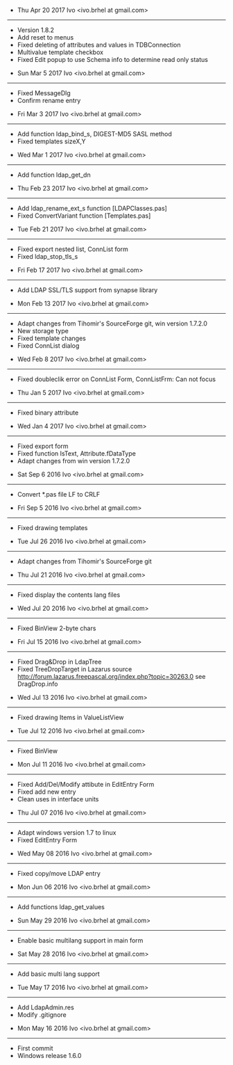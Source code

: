 * Thu Apr 20 2017 Ivo <ivo.brhel at gmail.com>
---------------------
+ Version 1.8.2
+ Add reset to menus
+ Fixed deleting of attributes and values in TDBConnection
+ Multivalue template checkbox
+ Fixed Edit popup to use Schema info to determine read only status


* Sun Mar 5 2017 Ivo <ivo.brhel at gmail.com>
---------------------
+ Fixed MessageDlg
+ Confirm rename entry


* Fri Mar 3 2017 Ivo <ivo.brhel at gmail.com>
---------------------
+ Add function ldap_bind_s, DIGEST-MD5 SASL method
+ Fixed templates sizeX,Y


* Wed Mar 1 2017 Ivo <ivo.brhel at gmail.com>
---------------------
+ Add function ldap_get_dn


* Thu Feb 23 2017 Ivo <ivo.brhel at gmail.com>
---------------------
+ Add ldap_rename_ext_s function [LDAPClasses.pas]
+ Fixed ConvertVariant function [Templates.pas]


* Tue Feb 21 2017 Ivo <ivo.brhel at gmail.com>
---------------------
+ Fixed export nested list, ConnList form
+ Fixed ldap_stop_tls_s


* Fri Feb 17 2017 Ivo <ivo.brhel at gmail.com>
---------------------
+ Add LDAP SSL/TLS support from synapse library


* Mon Feb 13 2017 Ivo <ivo.brhel at gmail.com>
---------------------
+ Adapt changes from Tihomir's SourceForge git, win version 1.7.2.0
+ New storage type 
+ Fixed template changes
+ Fixed ConnList dialog


* Wed Feb 8 2017 Ivo <ivo.brhel at gmail.com>
---------------------
+ Fixed doubleclik error on ConnList Form, ConnListFrm: Can not focus


* Thu Jan 5 2017 Ivo <ivo.brhel at gmail.com>
---------------------
+ Fixed binary attribute


* Wed Jan 4 2017 Ivo <ivo.brhel at gmail.com>
---------------------
+ Fixed export form
+ Fixed function  IsText, Attribute.fDataType
+ Adapt changes from win version 1.7.2.0


* Sat Sep 6 2016 Ivo <ivo.brhel at gmail.com>
---------------------
+ Convert *.pas file LF to CRLF


* Fri Sep 5 2016 Ivo <ivo.brhel at gmail.com>
---------------------
+ Fixed drawing templates


* Tue Jul 26 2016 Ivo <ivo.brhel at gmail.com>
---------------------
+ Adapt changes from Tihomir's SourceForge git


* Thu Jul 21 2016 Ivo <ivo.brhel at gmail.com>
---------------------
+ Fixed display the contents lang files


* Wed Jul 20 2016  Ivo <ivo.brhel at gmail.com>
---------------------
+ Fixed BinView 2-byte chars


* Fri Jul 15 2016 Ivo <ivo.brhel at gmail.com>
---------------------
+ Fixed Drag&Drop in LdapTree
+ Fixed TreeDropTarget in Lazarus source
  http://forum.lazarus.freepascal.org/index.php?topic=30263.0 
  see DragDrop.info


* Wed Jul 13 2016 Ivo <ivo.brhel at gmail.com>
---------------------
+ Fixed drawing Items in ValueListView


* Tue Jul 12 2016 Ivo <ivo.brhel at gmail.com>
---------------------
+ Fixed BinView


* Mon Jul 11 2016 Ivo <ivo.brhel at gmail.com>
---------------------
+ Fixed Add/Del/Modify attibute in EditEntry Form
+ Fixed add new entry
+ Clean uses in interface units

* Thu Jul 07 2016 Ivo <ivo.brhel at gmail.com>
---------------------
+ Adapt windows version 1.7 to linux
+ Fixed EditEntry Form


* Wed May 08 2016 Ivo <ivo.brhel at gmail.com> 
---------------------
+ Fixed copy/move LDAP entry


* Mon Jun 06 2016 Ivo <ivo.brhel at gmail.com> 
---------------------
+ Add functions ldap_get_values


* Sun May 29 2016 Ivo <ivo.brhel at gmail.com> 
---------------------
+ Enable basic multilang support in main form


* Sat May 28 2016 Ivo <ivo.brhel at gmail.com> 
---------------------
+ Add basic multi lang support


* Tue May 17 2016 Ivo <ivo.brhel at gmail.com> 
---------------------
+ Add LdapAdmin.res
+ Modify .gitignore


* Mon May 16 2016 Ivo <ivo.brhel at gmail.com> 
---------------------
+ First commit 
+ Windows release 1.6.0
